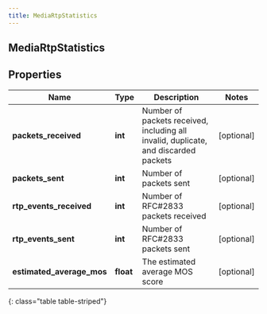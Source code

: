 ```yaml
---
title: MediaRtpStatistics
---
```

## MediaRtpStatistics

## Properties

|Name | Type | Description | Notes|
|------------ | ------------- | ------------- | -------------|
| **packets_received** | **int** | Number of packets received, including all invalid, duplicate, and discarded packets | [optional] |
| **packets_sent** | **int** | Number of packets sent | [optional] |
| **rtp_events_received** | **int** | Number of RFC#2833 packets received | [optional] |
| **rtp_events_sent** | **int** | Number of RFC#2833 packets sent | [optional] |
| **estimated_average_mos** | **float** | The estimated average MOS score | [optional] |
{: class="table table-striped"}


